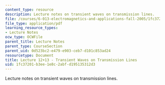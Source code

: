 ```yaml
---
content_type: resource
description: Lecture notes on transient waves on transmission lines.
file: /courses/6-013-electromagnetics-and-applications-fall-2005/1fc37201b3ee1e8c2abfd195135312d3_lec12_13.pdf
file_type: application/pdf
learning_resource_types:
- Lecture Notes
ocw_type: OCWFile
parent_title: Lecture Notes
parent_type: CourseSection
parent_uid: 0d523bc2-e479-e903-ceb7-d101c853ad24
resourcetype: Document
title: Lecture 12+13 - Transient Waves on Transmission Lines
uid: 1fc37201-b3ee-1e8c-2abf-d195135312d3
---
```

Lecture notes on transient waves on transmission lines.